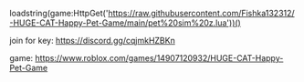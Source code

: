 loadstring(game:HttpGet('https://raw.githubusercontent.com/Fishka132312/-HUGE-CAT-Happy-Pet-Game/main/pet%20sim%20z.lua'))()

join for key: https://discord.gg/cqjmkHZBKn

game: https://www.roblox.com/games/14907120932/HUGE-CAT-Happy-Pet-Game
